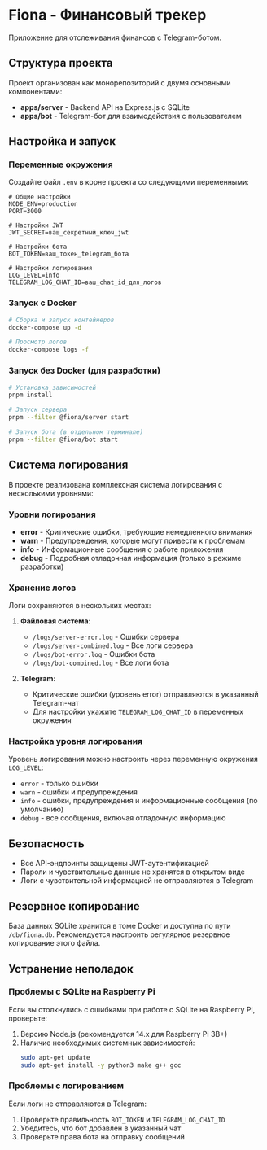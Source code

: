 # Fiona - Финансовый трекер

Приложение для отслеживания финансов с Telegram-ботом.

## Структура проекта

Проект организован как монорепозиторий с двумя основными компонентами:

- **apps/server** - Backend API на Express.js с SQLite
- **apps/bot** - Telegram-бот для взаимодействия с пользователем

## Настройка и запуск

### Переменные окружения

Создайте файл `.env` в корне проекта со следующими переменными:

```
# Общие настройки
NODE_ENV=production
PORT=3000

# Настройки JWT
JWT_SECRET=ваш_секретный_ключ_jwt

# Настройки бота
BOT_TOKEN=ваш_токен_telegram_бота

# Настройки логирования
LOG_LEVEL=info
TELEGRAM_LOG_CHAT_ID=ваш_chat_id_для_логов
```

### Запуск с Docker

```bash
# Сборка и запуск контейнеров
docker-compose up -d

# Просмотр логов
docker-compose logs -f
```

### Запуск без Docker (для разработки)

```bash
# Установка зависимостей
pnpm install

# Запуск сервера
pnpm --filter @fiona/server start

# Запуск бота (в отдельном терминале)
pnpm --filter @fiona/bot start
```

## Система логирования

В проекте реализована комплексная система логирования с несколькими уровнями:

### Уровни логирования

- **error** - Критические ошибки, требующие немедленного внимания
- **warn** - Предупреждения, которые могут привести к проблемам
- **info** - Информационные сообщения о работе приложения
- **debug** - Подробная отладочная информация (только в режиме разработки)

### Хранение логов

Логи сохраняются в нескольких местах:

1. **Файловая система**:
   - `/logs/server-error.log` - Ошибки сервера
   - `/logs/server-combined.log` - Все логи сервера
   - `/logs/bot-error.log` - Ошибки бота
   - `/logs/bot-combined.log` - Все логи бота

2. **Telegram**:
   - Критические ошибки (уровень error) отправляются в указанный Telegram-чат
   - Для настройки укажите `TELEGRAM_LOG_CHAT_ID` в переменных окружения

### Настройка уровня логирования

Уровень логирования можно настроить через переменную окружения `LOG_LEVEL`:
- `error` - только ошибки
- `warn` - ошибки и предупреждения
- `info` - ошибки, предупреждения и информационные сообщения (по умолчанию)
- `debug` - все сообщения, включая отладочную информацию

## Безопасность

- Все API-эндпоинты защищены JWT-аутентификацией
- Пароли и чувствительные данные не хранятся в открытом виде
- Логи с чувствительной информацией не отправляются в Telegram

## Резервное копирование

База данных SQLite хранится в томе Docker и доступна по пути `/db/fiona.db`. Рекомендуется настроить регулярное резервное копирование этого файла.

## Устранение неполадок

### Проблемы с SQLite на Raspberry Pi

Если вы столкнулись с ошибками при работе с SQLite на Raspberry Pi, проверьте:

1. Версию Node.js (рекомендуется 14.x для Raspberry Pi 3B+)
2. Наличие необходимых системных зависимостей:
   ```bash
   sudo apt-get update
   sudo apt-get install -y python3 make g++ gcc
   ```

### Проблемы с логированием

Если логи не отправляются в Telegram:

1. Проверьте правильность `BOT_TOKEN` и `TELEGRAM_LOG_CHAT_ID`
2. Убедитесь, что бот добавлен в указанный чат
3. Проверьте права бота на отправку сообщений
